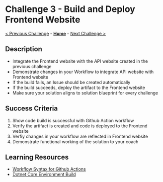 # Challenge 3 - Build and Deploy Frontend Website

[< Previous Challenge](./Challenge02.md) - **[Home](../README.md)** - [Next Challenge >](./Challenge04.md)

## Description

- Integrate the Frontend website with the API website created in the previous challenge
- Demonstrate changes in your Workflow to integrate API website with Frontend website
- If the build fails, an Issue should be created automatically
- If the build succeeds, deploy the artifact to the Frontend website
- Make sure your solution aligns to solution blueprint for every challenge


## Success Criteria

1. Show code build is successful with Github Action workflow
2. Verify the artifact is created and code is deployed to the Frontend website
3. Verfiy changes in your workflow are reflected in Frontend website
4. Demonstrate functional working of the solution to your coach

## Learning Resources

- [Workflow Syntax for Github Actions](https://docs.github.com/en/actions/reference/workflow-syntax-for-github-actions)
- [Dotnet Core Environment Build](https://docs.microsoft.com/en-us/azure/app-service/quickstart-dotnetcore?tabs=netcore31&pivots=development-environment-vs)
